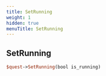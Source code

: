 ```yaml
---
title: SetRunning
weight: 1
hidden: true
menuTitle: SetRunning
---
```

## SetRunning
```perl
$quest->SetRunning(bool is_running)
```